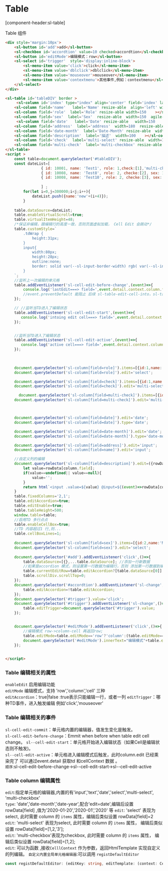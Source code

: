 # Table

[component-header:sl-table]

Table 组件 

```html preview
<div style='margin:10px'>
    <sl-button id='add'>add</sl-button>
    <sl-checkbox id='accordtion' value=10 checked>accordtion</sl-checkbox>
    <sl-button id='editMode'>编辑模式：row</sl-button>
    <sl-select id='trigger'  style='display:inline-block'>
        <sl-menu-item value='click'>click</sl-menu-item>
        <sl-menu-item value='dblclick'>dblclick</sl-menu-item>
        <sl-menu-item value='mouseover'>mouseover</sl-menu-item>
        <sl-menu-item value='contextmenu'>其他事件,例如：contextmenu</sl-menu-item>
    </sl-select>
</div>

<sl-table id='tableDIV' border >
     <sl-column id='index' type="index" align='center' field='index' label='index'   align='left' min-width='80' ></sl-column>
    <sl-column field='name'   label='Name' resize-able  align='left' width='200' ></sl-column>
    <sl-column field='role'  label='Role' resize-able width=150    ></sl-column>
    <sl-column field='sex'  label='Sex'  resize-able  width=150  agile-cell='right'></sl-column>
     <sl-column field='date'   label='Date' resize-able   width=150    agile-cell='right'></sl-column>
    <sl-column field='address'  label='address'  width=180  resize-able  ></sl-column>
    <sl-column field='date-month'  label='Date-Month' resize-able  width=130    ></sl-column>
    <sl-column field='description'  label='描述'  width=100    ></sl-column>
    <sl-column field='check'  label='multi-select' resize-able  width=150    ></sl-column>
    <sl-column field='multi-check'  label='multi-checkbox' resize-able  width=150    ></sl-column>
</sl-table>
<script >
    const table=document.querySelector('#tableDIV');
    const dateList=[
                { id: 10001, name: 'Test1', role: 1,check:[1],'multi-check':[2], sex: 2, age: 28,date:'2018-01-01', address: 'Javascript 从入门到放弃 从入门到放弃 从入门到放弃 从入门到放弃' },
                { id: 10008, name: 'Test8', role: 2, checke:[2], sex: 1, age: 35, address: 'Javascript 从入门到放弃' },
                { id: 10008, name: 'Test10', role: 2, checke:[3], sex: 1, age: 35, address: 'Javascript 从入门到放弃' }
                
                ] ;
        for(let i=0,j=300000;i<j;i++){
            dateList.push({name:'new'+(i+4)});
        }
   
    table.dataSource=dateList;
    table.enableVirtualScroll=true;
    table.virtualItemHeight=48;
    /*保证非编辑，跟编辑行的高度一致，否则页面虚拟加载， Cell Edit 会跳动*/
    table.customStyle=`
        .tdWrap {
            height:31px;
        }
        input{
            width:80px;
            height:28px;
            outline:none;
            border: solid var(--sl-input-border-width) rgb( var(--sl-input-border-color));
        }
    `;
    //监听上一次编辑的单元格
    table.addEventListener('sl-cell-edit-before-change',(event)=>{
        console.log('lastEdit===> field=',event.detail.context.column.field +' rowIndex='+event.detail.context.rowIndex,event.detail.td);
        //event.preventDefault 能阻止 后续 sl-table-edit-cell-into，sl-table-edit-cell-active 事件
    });

    // //监听当TD进入了编辑状态
    table.addEventListener('sl-cell-edit-start',(event)=>{
       console.log('intoing edit cell===> field=',event.detail.context.column.field +' rowIndex='+event.detail.context.rowIndex ,event.detail.td);
    });


    //监听当TD进入了编辑状态
    table.addEventListener('sl-cell-edit-active',(event)=>{
       console.log('active cell===> field=',event.detail.context.column.field +' rowIndex='+event.detail.context.rowIndex ,event.detail.td);
    });

    
    
    document.querySelector('sl-column[field=role]').items=[{id:1,name:'项目经理'},{id:2,name:'测试'},{id:3,name:'实施'}];
    document.querySelector('sl-column[field=role]').edit='select';

    document.querySelector('sl-column[field=check]').items=[{id:1,name:'A'},{id:2,name:'B'},{id:3,name:'C'}];
    document.querySelector('sl-column[field=check]').edit='multi-select';

      document.querySelector('sl-column[field=multi-check]').items=[{id:1,name:'A'},{id:2,name:'B'},{id:new Date(),name:'C'}];
    document.querySelector('sl-column[field=multi-check]').edit='multi-checkbox';



    document.querySelector('sl-column[field=date]').edit='date';
    document.querySelector('sl-column[field=date]').type='date';

    document.querySelector('sl-column[field=date-month]').edit='date';
    document.querySelector('sl-column[field=date-month]').type='date-month';

    document.querySelector('sl-column[field=address]').edit='input';
    document.querySelector('sl-column[field=name]').edit='input';

    //自定义列的编辑
    document.querySelector('sl-column[field=description]').edit=({rowData,column})=>{
        let value=rowData[column.field];
        if(value==undefined|| value==null){
            value='';
        }
        return html`<input .value=${value} @input=${(event)=>rowData[column.field]= event.target.value} />`;
    }
    table.fixedColumns='2,1';
    table.editAccordion=true;
    table.editEnable=true;
    table.tableHeight=500;
    window.table=table;
    //启用TD 多行点点
    table.enableCellBox=true;
    //TD 内容超过1 行,则...
    table.cellBoxLines=1;
    
    document.querySelector('sl-column[field=sex]').items=[{id:2,name:'Man'},{id:1,name:'Women'}];
    document.querySelector('sl-column[field=sex]').edit='select';
    
    document.querySelector('#add').addEventListener('click',()=>{
        table.dataSource=[{},...table.dataSource]; //添加一行新数据
        //如果是accordion 模式，则设置第一行数据为编辑行，否则 添加第一行数据到编辑行数据
        table.currentEditRow=table.editAccordion?[table.dataSource[0]]: [...table.currentEditRow,table.dataSource[0]];
        table.scrollDiv.scrollTop=0;
    });
    document.querySelector('#accordtion').addEventListener('sl-change',()=>{
        table.editAccordion=!table.editAccordion;
    });
    document.querySelector('#trigger').value='click';
    document.querySelector('#trigger').addEventListener('sl-change',()=>{
        table.editTrigger=document.querySelector('#trigger').value;
    });


    document.querySelector('#editMode').addEventListener('click',()=>{
        //编辑模式 row->column-cell 再返回row;
        table.editMode=table.editMode=='row'?'column':(table.editMode=='column'?'cell':'row');
        document.querySelector('#editMode').innerText="编辑模式"+table.editMode;
    });

    
</script>
```
### Table 编辑相关的属性
  `enableEdit` 启用编辑功能  
  `editMode` 编辑模式，支持 'row','column','cell' 三种  
  `editAccordion`：true|false :true表示只能编辑一行，或者一列 
  `editTrigger`：哪种TD事件，进入触发编辑 例如'click','mouseover'

### Table 编辑相关的事件
  `sl-cell-edit-commit`：单元格内置的编辑器，值发生变化是触发。  
  `sl-cell-edit-before-change`：Emmit when before when table  edit cell  change。 
  `sl--cell-edit-start`：单元格开始进入编辑状态（如果Cell是编辑状态则不触发)。   
  `sl--cell-edit-active`：单元格进入编辑模式后触发，此时column.edit 已经熏染完了 可以通过event.detail 获取td 和cellContext 数据 。  
  `顺序`:sl-cell-edit-before-change->sl--cell-edit-start->sl--cell-edit-active
### Table column 编辑属性
  `edit`:指定单元格的编辑器,内置的有'input','text','date','select','multi-select', 'multi-checkbox'  
  `type`: 'date','date-month','date-year',配合'edit=date',编辑后设置 rowData[field] ,值为'2020-01-20','2020-01','2020'  等
  `edit`: 'select' 表现为select, 此时需要 column 的 `items` 属性，编辑后类似设置 rowData[field]=2  
  `edit`: 'multi-select' 表现为select, 此时需要 column 的 `items` 属性， 编辑后类似设置 rowData[field]=[1,2,'3'];  
  `edit`: 'multi-checkbox'表现为checkbox, 此时需要 column 的 `items` 属性， 编辑后类似设置 rowData[field]=[1,2];  
  `edit`: 可以为函数 ,接收`CelllContext` 作为参数，返回HtmlTemplate 实现自定义的列编辑。
  `自定义内置全局单元格编辑器`:可以调用 `registDefaultEditor` 
  ```typescript
  const registDefaultEditor: (editKey: string, editTemplate: (context: CellContext) => TemplateResult<1>) => void;
  ```



